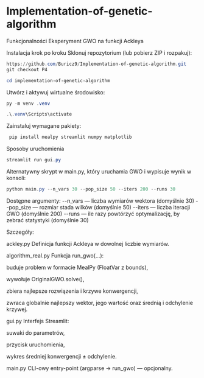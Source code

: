 # Implementation-of-genetic-algorithm

Funkcjonalności
Eksperyment GWO na funkcji Ackleya

Instalacja krok po kroku
Sklonuj repozytorium (lub pobierz ZIP i rozpakuj):
```powershell
https://github.com/Buricz9/Implementation-of-genetic-algorithm.git
git checkout P4
```

```powershell
cd implementation-of-genetic-algorithm
```
Utwórz i aktywuj wirtualne środowisko:
```powershell
py -m venv .venv
```
```powershell
.\.venv\Scripts\activate
```
Zainstaluj wymagane pakiety:
```powershell
 pip install mealpy streamlit numpy matplotlib
```
Sposoby uruchomienia
```powershell
streamlit run gui.py
```

Alternatywny skrypt w main.py, który uruchamia GWO i wypisuje wynik w konsoli:
```powershell
python main.py --n_vars 30 --pop_size 50 --iters 200 --runs 30
```

Dostępne argumenty:
--n_vars — liczba wymiarów wektora (domyślnie 30)
--pop_size — rozmiar stada wilków (domyślnie 50)
--iters — liczba iteracji GWO (domyślnie 200)
--runs — ile razy powtórzyć optymalizację, by zebrać statystyki (domyślnie 30)

Szczegóły:

ackley.py
Definicja funkcji Ackleya w dowolnej liczbie wymiarów.

algorithm_real.py
Funkcja run_gwo(...):

buduje problem w formacie MealPy (FloatVar z bounds),

wywołuje OriginalGWO.solve(),

zbiera najlepsze rozwiązenia i krzywe konwergencji,

zwraca globalnie najlepszy wektor, jego wartość oraz średnią i odchylenie krzywej.

gui.py
Interfejs Streamlit:

suwaki do parametrów,

przycisk uruchomienia,

wykres średniej konwergencji ± odchylenie.

main.py
CLI-owy entry-point (argparse → run_gwo) — opcjonalny.
